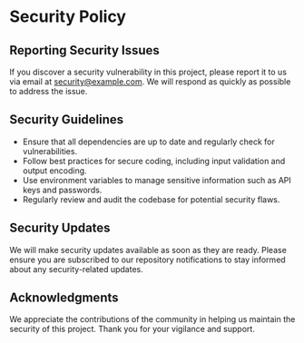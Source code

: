 # Security Policy

## Reporting Security Issues

If you discover a security vulnerability in this project, please report it to us via email at [security@example.com](mailto:adiaparmar@gmail.com). We will respond as quickly as possible to address the issue.

## Security Guidelines

- Ensure that all dependencies are up to date and regularly check for vulnerabilities.
- Follow best practices for secure coding, including input validation and output encoding.
- Use environment variables to manage sensitive information such as API keys and passwords.
- Regularly review and audit the codebase for potential security flaws.

## Security Updates

We will make security updates available as soon as they are ready. Please ensure you are subscribed to our repository notifications to stay informed about any security-related updates.

## Acknowledgments

We appreciate the contributions of the community in helping us maintain the security of this project. Thank you for your vigilance and support.

